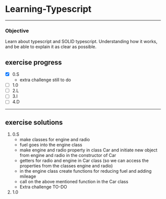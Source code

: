 # Learning-Typescript
---

### Objective
Learn about typescript and SOLID typescript. Understanding how it works, and be able to explain it as clear as possible.


## exercise progress
- [x] 0.S
  - extra challenge still to do
- [ ] 1.0
- [ ] 2.L
- [ ] 3.I
- [ ] 4.D
---

## exercise solutions
1. 0.S
    -  make classes for engine and radio
    -  fuel goes into the engine class
    -  make engine and radio property in class Car and initiate new object from engine and radio in the constructor of Car
    -  getters for radio and engine in Car class (so we can access the properties from the classes engine and radio)
    -  in the engine class create functions for reducing fuel and adding mileage
    -  call on the above mentioned function in the Car class
      -  Extra challenge TO-DO
2. 1.0 